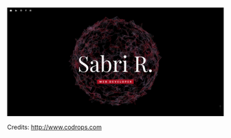 
![coming soon](https://github.com/SabriRh/sabrirh.github.io/blob/master/img/screenshot.PNG?raw=true)

Credits: http://www.codrops.com




